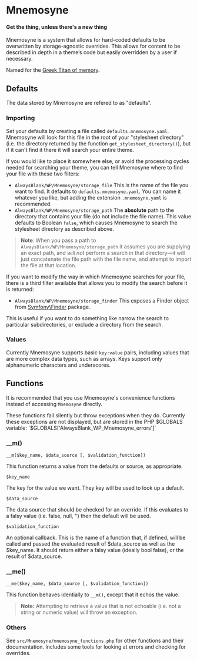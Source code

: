 # Mnemosyne
#### Get the thing, unless there's a new thing

Mnemosyne is a system that allows for hard-coded defaults to be overwritten by storage-agnostic overrides. This allows for content to be described in depth in a theme’s code but easily overridden by a user if necessary.
 
Named for the [Greek Titan of memory](https://simple.wikipedia.org/wiki/Mnemosyne).

## Defaults

The data stored by Mnemosyne are refered to as "defaults".

### Importing

Set your defaults by creating a file called `defaults.mnemosyne.yaml`. Mnemosyne will look for this file in the root of your "stylesheet directory" (i.e. the directory returned by the function `get_stylesheet_directory()`), but if it can't find it there it will search your entire theme.

If you would like to place it somewhere else, or avoid the processing cycles needed for searching your theme, you can tell Mnemosyne where to find your file with these two filters:

  - `AlwaysBlank/WP/Mnemosyne/storage_file` This is the name of the file you want to find. It defaults to `defaults.mnemosyne.yaml`. You can name it whatever you like, but adding the extension `.mnemosyne.yaml` is recommended.
  - `AlwaysBlank/WP/Mnemosyne/storage_path` The **absolute** path to the directory that contains your file (do not include the file name). This value defaults to Boolean `false`, which causes Mnemosyne to search the stylesheet directory as described above.

> **Note**: When you pass a path to `AlwaysBlank/WP/Mnemosyne/storage_path` it assumes you are supplying an exact path, and _will not_ perform a search in that directory—it will just concatenate the file path with the file name, and attempt to import the file at that location.

If you want to modify the way in which Mnemosyne searches for your file, there is a third filter available that allows you to modify the search before it is returned:

  - `AlwaysBlank/WP/Mnemosyne/storage_finder` This exposes a Finder object from [Symfony\Finder](https://symfony.com/doc/current/components/finder.html) package. 

This is useful if you want to do something like narrow the search to particular subdirectories, or exclude a directory from the search.

### Values

Currently Mnemosyne supports basic `key:value` pairs, including values that are more complex data types, such as arrays. Keys support only alphanumeric characters and underscores.

## Functions

It is recommended that you use Mnemosyne's convenience functions instead of accessing `Mnemosyne` directly.

These functions fail silently but throw exceptions when they do. Currently these exceptions are not displayed, but are stored in the PHP $GLOBALS variable: `$GLOBALS['AlwaysBlank_WP_Mnemosyne_errors']`

### __m()

`__m($key_name, $data_source [, $validation_function])`

This function returns a value from the defaults or source, as appropriate.

`$key_name`

The key for the value we want. They key will be used to look up a default.
 
`$data_source`

The data source that should be checked for an override. If this evaluates to a falsy value (i.e. false, null, ‘’) then the default will be used. 
 
`$validation_function`

An optional callback. This is the name of a function that, if defined, will be called and passed the evaluated result of $data_source as well as the $key_name. It should return either a falsy value (ideally bool false), or the result of $data_source.

### __me()

`__me($key_name, $data_source [, $validation_function])`

This function behaves identially to `__m()`, except that it echos the value.

> **Note:** Attempting to retrieve a value that is not echoable (i.e. not a string or numeric value) will throw an exception.

### Others

See `src/Mnemosyne/mnemosyne_functions.php` for other functions and their documentation. Includes some tools for looking at errors and checking for overrides.
